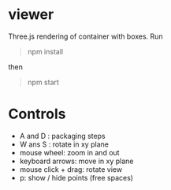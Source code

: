 # viewer
Three.js rendering of container with boxes. Run

> npm install

then

> npm start

# Controls

 * A and D : packaging steps
 * W ans S : rotate in xy plane
 * mouse wheel: zoom in and out
 * keyboard arrows: move in xy plane
 * mouse click + drag: rotate view
 * p: show / hide points (free spaces)
